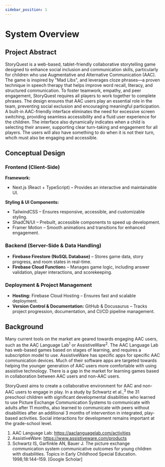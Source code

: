 ```yaml
---
sidebar_position: 1
---
```


# System Overview

## Project Abstract

StoryQuest is a web-based, tablet-friendly collaborative storytelling game designed to enhance social inclusion and 
communication skills, particularly for children who use Augmentative and Alternative Communication (AAC). The game is 
inspired by "Mad Libs", and leverages cloze phrases—a proven technique in speech therapy 
that helps improve word recall, literacy, and structured communication. To foster teamwork, empathy, and peer engagement, 
StoryQuest requires all players to work together to complete phrases. The design ensures that AAC users play an 
essential role in the team, preventing social exclusion and encouraging meaningful participation. A built-in AAC-friendly 
interface eliminates the need for excessive screen switching, providing seamless accessibility and a fluid user experience for the children. 
The interface also dynamically indicates when a child is selecting their answer, supporting clear turn-taking and engagement 
for all players. The users will also have something to do when it is not their turn, whcih must also be engaging and accessible.

## Conceptual Design

### Frontend (Client-Side)
**Framework:**
- Next.js (React + TypeScript) – Provides an interactive and maintainable UI.

**Styling & UI Components:**
- TailwindCSS – Ensures responsive, accessible, and customizable styling.
- ShadCN/UI – Prebuilt, accessible components to speed up development.
- Framer Motion – Smooth animations and transitions for enhanced engagement.

### Backend (Server-Side & Data Handling)
- **Firebase Firestore (NoSQL Database)** – Stores game data, story progress, and room states in real-time.
- **Firebase Cloud Function**s – Manages game logic, including answer validation, player interactions, and scorekeeping.

### Deployment & Project Management
- **Hosting:** Firebase Cloud Hosting – Ensures fast and scalable deployment.
- **Version Control & Documentation:** GitHub & Docusaurus – Tracks project progression, documentation, and CI/CD pipeline management.

## Background

Many current tools on the market are geared towards engaging AAC users, such as the AAC Language Lab<sup>1</sup> or AssistiveWare<sup>2</sup>.
The AAC Language Lab has web-based games based on stages of learning, and requires a subscription model to use. AssistiveWare has specific apps 
for specific AAC communication devices.  Much of their software apps are targeted towards helping the younger generation of AAC 
users more comfortable with using assistive technology. There is a gap in the market for learning games based in collaboration between AAC users 
and non-AAC users.

StoryQuest aims to create a collaborative environment for AAC and non-AAC users to engage in play. 
In a study by Schwartz et al.,<sup>3</sup> the 31 preschool children with significant developmental disabilities who learned to use Picture 
Exchange Communication Systems to communicate with adults after 11 months, also learned to communicate with peers without disabilities 
after an additional 3 months of intervention in integrated, play-based activities. Social interactions for development remains important 
at the grade-school level. 

1. AAC Language Lab: https://aaclanguagelab.com/activities
2. AssistiveWare: https://www.assistiveware.com/products
3. Schwartz IS, Garfinkle AN, Bauer J. The picture exchange communication system communicative outcomes for young children with disabilities. Topics in Early Childhood Special Education. 1998;18:144–159. [Google Scholar]
